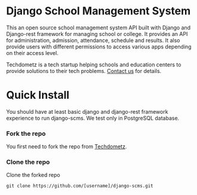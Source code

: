 # Django School Management System
This an open source school management system API built with Django and Django-rest framework for managing school or college. It provides an API for administration, admission, attendance, schedule and results. It also provide users with different permissions to access various apps depending on their access level.

Techdometz is a tech startup helping schools and education centers to provide solutions to their tech problems. 
[Contact us](http://techdometz.com/contact-us/) for details.

# Quick Install
You should have at least basic django and django-rest framework experience to run django-scms. We test only in PostgreSQL database.

### Fork the repo
You first need to fork the repo from [Techdometz](https://github.com/TechDometz/django-scms).
### Clone the repo
Clone the forked repo

`git clone https://github.com/[username]/django-scms.git`  
